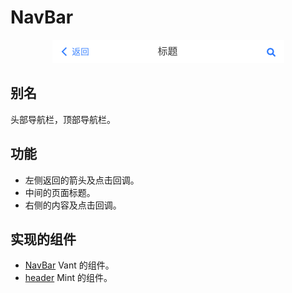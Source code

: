 # NavBar
<div align="center">
  <img src="screenshot/basic.png" alt="外观">
</div>

## 别名
头部导航栏，顶部导航栏。

## 功能
* 左侧返回的箭头及点击回调。
* 中间的页面标题。
* 右侧的内容及点击回调。

## 实现的组件
* [NavBar](implement/vant-navbar) Vant 的组件。
* [header](implement/mint-header) Mint 的组件。




